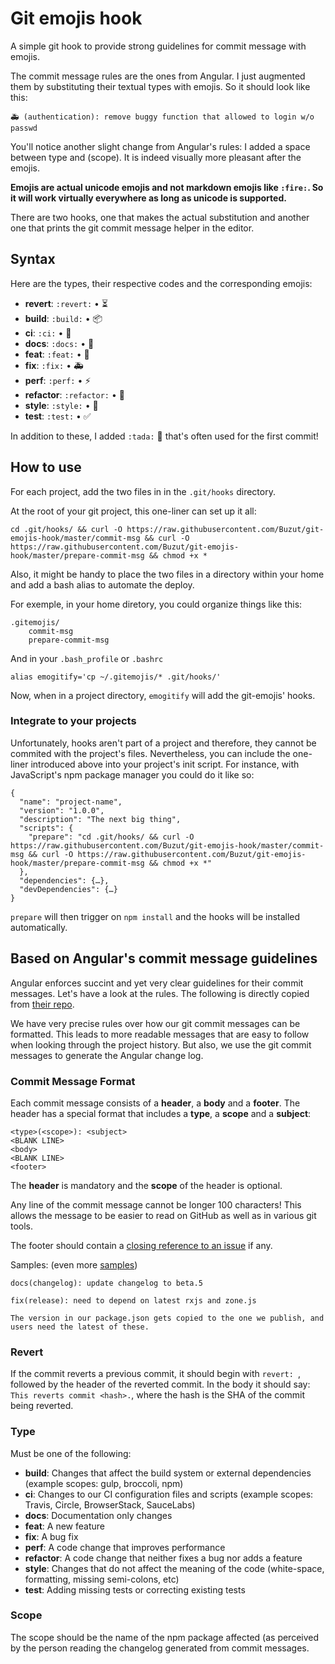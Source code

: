 # Git emojis hook

A simple git hook to provide strong guidelines for commit message with emojis.

The commit message rules are the ones from Angular. I just augmented them by substituting their textual types with emojis. So it should look like this:

```
🚑 (authentication): remove buggy function that allowed to login w/o passwd
```

You'll notice another slight change from Angular's rules: I added a space between type and (scope). It is indeed visually more pleasant after the emojis.

__Emojis are actual unicode emojis and not markdown emojis like `:fire:`. So it will work virtually everywhere as long as unicode is supported.__

There are two hooks, one that makes the actual substitution and another one that prints the git commit message helper in the editor.

## Syntax
Here are the types, their respective codes and the corresponding emojis:
* __revert__: `:revert:` • ⏳
* __build__: `:build:` • 📦
* __ci__: `:ci:` • 🤖
* __docs__: `:docs:` • 📖
* __feat__: `:feat:` • 🌟
* __fix__: `:fix:` • 🚑
* __perf__: `:perf:` • ⚡
* __refactor__: `:refactor:` • 🚧
* __style__: `:style:` • 💄
* __test__: `:test:` • ✅

In addition to these, I added `:tada:` 🎉 that's often used for the first commit!


## How to use
For each project, add the two files in in the `.git/hooks` directory.

At the root of your git project, this one-liner can set up it all:

```
cd .git/hooks/ && curl -O https://raw.githubusercontent.com/Buzut/git-emojis-hook/master/commit-msg && curl -O https://raw.githubusercontent.com/Buzut/git-emojis-hook/master/prepare-commit-msg && chmod +x *
```

Also, it might be handy to place the two files in a directory within your home and add a bash alias to automate the deploy.

For exemple, in your home diretory, you could organize things like this:
```
.gitemojis/
    commit-msg
    prepare-commit-msg
```

And in your `.bash_profile` or `.bashrc`
```
alias emogitify='cp ~/.gitemojis/* .git/hooks/'
```

Now, when in a project directory, `emogitify` will add the git-emojis' hooks.

### Integrate to your projects
Unfortunately, hooks aren't part of a project and therefore, they cannot be commited with the project's files. Nevertheless, you can include the one-liner introduced above into your project's init script. For instance, with JavaScript's npm package manager you could do it like so:

```
{
  "name": "project-name",
  "version": "1.0.0",
  "description": "The next big thing",
  "scripts": {
    "prepare": "cd .git/hooks/ && curl -O https://raw.githubusercontent.com/Buzut/git-emojis-hook/master/commit-msg && curl -O https://raw.githubusercontent.com/Buzut/git-emojis-hook/master/prepare-commit-msg && chmod +x *"
  },
  "dependencies": {…},
  "devDependencies": {…}
}
```

`prepare` will then trigger on `npm install` and the hooks will be installed automatically.

## Based on Angular's commit message guidelines
Angular enforces succint and yet very clear guidelines for their commit messages. Let's have a look at the rules. The following is directly copied from [their repo](https://github.com/angular/angular/blob/master/CONTRIBUTING.md#-commit-message-guidelines).

We have very precise rules over how our git commit messages can be formatted. This leads to more readable messages that are easy to follow when looking through the project history. But also, we use the git commit messages to generate the Angular change log.

### Commit Message Format
Each commit message consists of a **header**, a **body** and a **footer**.  The header has a special
format that includes a **type**, a **scope** and a **subject**:

```
<type>(<scope>): <subject>
<BLANK LINE>
<body>
<BLANK LINE>
<footer>
```

The **header** is mandatory and the **scope** of the header is optional.

Any line of the commit message cannot be longer 100 characters! This allows the message to be easier
to read on GitHub as well as in various git tools.

The footer should contain a [closing reference to an issue](https://help.github.com/articles/closing-issues-via-commit-messages/) if any.

Samples: (even more [samples](https://github.com/angular/angular/commits/master))

```
docs(changelog): update changelog to beta.5
```
```
fix(release): need to depend on latest rxjs and zone.js

The version in our package.json gets copied to the one we publish, and users need the latest of these.
```

### Revert
If the commit reverts a previous commit, it should begin with `revert: `, followed by the header of the reverted commit. In the body it should say: `This reverts commit <hash>.`, where the hash is the SHA of the commit being reverted.

### Type
Must be one of the following:

* **build**: Changes that affect the build system or external dependencies (example scopes: gulp, broccoli, npm)
* **ci**: Changes to our CI configuration files and scripts (example scopes: Travis, Circle, BrowserStack, SauceLabs)
* **docs**: Documentation only changes
* **feat**: A new feature
* **fix**: A bug fix
* **perf**: A code change that improves performance
* **refactor**: A code change that neither fixes a bug nor adds a feature
* **style**: Changes that do not affect the meaning of the code (white-space, formatting, missing semi-colons, etc)
* **test**: Adding missing tests or correcting existing tests

### Scope
The scope should be the name of the npm package affected (as perceived by the person reading the changelog generated from commit messages.
